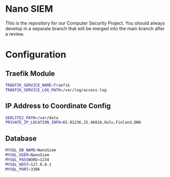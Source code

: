 # Nano SIEM

This is the repository for our 
Computer Security Project.
You should always develop
in a separate branch that will
be merged into the main branch
after a review.

# Configuration

## Traefik Module

```bash
TRAEFIK_SERVICE_NAME=Traefik
TRAEFIK_SERVICE_LOG_PATH=/var/log/access.log
```

## IP Address to Coordinate Config

```bash
GEOLITE2_PATH=/var/data
PRIVATE_IP_LOCATION_INFO=65.01236,25.46816,Oulu,Finland,DNA
```

## Database

```bash
MYSQL_DB_NAME=NanoSiem
MYSQL_USER=NanoSiem
MYSQL_PASSWORD=1234
MYSQL_HOST=127.0.0.1
MYSQL_PORT=3306
```
